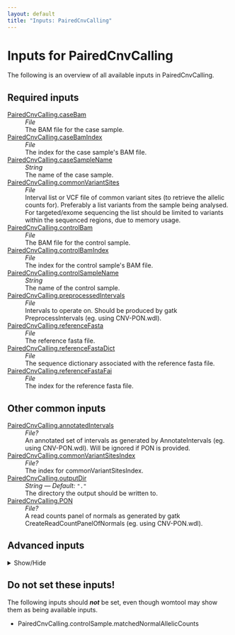 ```yaml
---
layout: default
title: "Inputs: PairedCnvCalling"
---
```


# Inputs for PairedCnvCalling

The following is an overview of all available inputs in
PairedCnvCalling.


## Required inputs
<dl>
<dt id="PairedCnvCalling.caseBam"><a href="#PairedCnvCalling.caseBam">PairedCnvCalling.caseBam</a></dt>
<dd>
    <i>File </i><br />
    The BAM file for the case sample.
</dd>
<dt id="PairedCnvCalling.caseBamIndex"><a href="#PairedCnvCalling.caseBamIndex">PairedCnvCalling.caseBamIndex</a></dt>
<dd>
    <i>File </i><br />
    The index for the case sample's BAM file.
</dd>
<dt id="PairedCnvCalling.caseSampleName"><a href="#PairedCnvCalling.caseSampleName">PairedCnvCalling.caseSampleName</a></dt>
<dd>
    <i>String </i><br />
    The name of the case sample.
</dd>
<dt id="PairedCnvCalling.commonVariantSites"><a href="#PairedCnvCalling.commonVariantSites">PairedCnvCalling.commonVariantSites</a></dt>
<dd>
    <i>File </i><br />
    Interval list or VCF file of common variant sites (to retrieve the allelic counts for). Preferably a list variants from the sample being analysed. For targeted/exome sequencing the list should be limited to variants within the sequenced regions, due to memory usage.
</dd>
<dt id="PairedCnvCalling.controlBam"><a href="#PairedCnvCalling.controlBam">PairedCnvCalling.controlBam</a></dt>
<dd>
    <i>File </i><br />
    The BAM file for the control sample.
</dd>
<dt id="PairedCnvCalling.controlBamIndex"><a href="#PairedCnvCalling.controlBamIndex">PairedCnvCalling.controlBamIndex</a></dt>
<dd>
    <i>File </i><br />
    The index for the control sample's BAM file.
</dd>
<dt id="PairedCnvCalling.controlSampleName"><a href="#PairedCnvCalling.controlSampleName">PairedCnvCalling.controlSampleName</a></dt>
<dd>
    <i>String </i><br />
    The name of the control sample.
</dd>
<dt id="PairedCnvCalling.preprocessedIntervals"><a href="#PairedCnvCalling.preprocessedIntervals">PairedCnvCalling.preprocessedIntervals</a></dt>
<dd>
    <i>File </i><br />
    Intervals to operate on. Should be produced by gatk PreprocessIntervals (eg. using CNV-PON.wdl).
</dd>
<dt id="PairedCnvCalling.referenceFasta"><a href="#PairedCnvCalling.referenceFasta">PairedCnvCalling.referenceFasta</a></dt>
<dd>
    <i>File </i><br />
    The reference fasta file.
</dd>
<dt id="PairedCnvCalling.referenceFastaDict"><a href="#PairedCnvCalling.referenceFastaDict">PairedCnvCalling.referenceFastaDict</a></dt>
<dd>
    <i>File </i><br />
    The sequence dictionary associated with the reference fasta file.
</dd>
<dt id="PairedCnvCalling.referenceFastaFai"><a href="#PairedCnvCalling.referenceFastaFai">PairedCnvCalling.referenceFastaFai</a></dt>
<dd>
    <i>File </i><br />
    The index for the reference fasta file.
</dd>
</dl>

## Other common inputs
<dl>
<dt id="PairedCnvCalling.annotatedIntervals"><a href="#PairedCnvCalling.annotatedIntervals">PairedCnvCalling.annotatedIntervals</a></dt>
<dd>
    <i>File? </i><br />
    An annotated set of intervals as generated by AnnotateIntervals (eg. using CNV-PON.wdl). Will be ignored if PON is provided.
</dd>
<dt id="PairedCnvCalling.commonVariantSitesIndex"><a href="#PairedCnvCalling.commonVariantSitesIndex">PairedCnvCalling.commonVariantSitesIndex</a></dt>
<dd>
    <i>File? </i><br />
    The index for commonVariantSitesIndex.
</dd>
<dt id="PairedCnvCalling.outputDir"><a href="#PairedCnvCalling.outputDir">PairedCnvCalling.outputDir</a></dt>
<dd>
    <i>String </i><i>&mdash; Default:</i> <code>"."</code><br />
    The directory the output should be written to.
</dd>
<dt id="PairedCnvCalling.PON"><a href="#PairedCnvCalling.PON">PairedCnvCalling.PON</a></dt>
<dd>
    <i>File? </i><br />
    A read counts panel of normals as generated by gatk CreateReadCountPanelOfNormals (eg. using CNV-PON.wdl).
</dd>
</dl>

## Advanced inputs
<details>
<summary> Show/Hide </summary>
<dl>
<dt id="PairedCnvCalling.caseSample.callCopyRatioSegments.javaXmx"><a href="#PairedCnvCalling.caseSample.callCopyRatioSegments.javaXmx">PairedCnvCalling.caseSample.callCopyRatioSegments.javaXmx</a></dt>
<dd>
    <i>String </i><i>&mdash; Default:</i> <code>"2G"</code><br />
    The maximum memory available to the program. Should be lower than `memory` to accommodate JVM overhead.
</dd>
<dt id="PairedCnvCalling.caseSample.callCopyRatioSegments.memory"><a href="#PairedCnvCalling.caseSample.callCopyRatioSegments.memory">PairedCnvCalling.caseSample.callCopyRatioSegments.memory</a></dt>
<dd>
    <i>String </i><i>&mdash; Default:</i> <code>"3G"</code><br />
    The amount of memory this job will use.
</dd>
<dt id="PairedCnvCalling.caseSample.callCopyRatioSegments.timeMinutes"><a href="#PairedCnvCalling.caseSample.callCopyRatioSegments.timeMinutes">PairedCnvCalling.caseSample.callCopyRatioSegments.timeMinutes</a></dt>
<dd>
    <i>Int </i><i>&mdash; Default:</i> <code>2</code><br />
    The maximum amount of time the job will run in minutes.
</dd>
<dt id="PairedCnvCalling.caseSample.collectAllelicCounts.javaXmx"><a href="#PairedCnvCalling.caseSample.collectAllelicCounts.javaXmx">PairedCnvCalling.caseSample.collectAllelicCounts.javaXmx</a></dt>
<dd>
    <i>String </i><i>&mdash; Default:</i> <code>"10G"</code><br />
    The maximum memory available to the program. Should be lower than `memory` to accommodate JVM overhead.
</dd>
<dt id="PairedCnvCalling.caseSample.collectAllelicCounts.memory"><a href="#PairedCnvCalling.caseSample.collectAllelicCounts.memory">PairedCnvCalling.caseSample.collectAllelicCounts.memory</a></dt>
<dd>
    <i>String </i><i>&mdash; Default:</i> <code>"11G"</code><br />
    The amount of memory this job will use.
</dd>
<dt id="PairedCnvCalling.caseSample.collectAllelicCounts.timeMinutes"><a href="#PairedCnvCalling.caseSample.collectAllelicCounts.timeMinutes">PairedCnvCalling.caseSample.collectAllelicCounts.timeMinutes</a></dt>
<dd>
    <i>Int </i><i>&mdash; Default:</i> <code>120</code><br />
    The maximum amount of time the job will run in minutes.
</dd>
<dt id="PairedCnvCalling.caseSample.collectReadCounts.intervalMergingRule"><a href="#PairedCnvCalling.caseSample.collectReadCounts.intervalMergingRule">PairedCnvCalling.caseSample.collectReadCounts.intervalMergingRule</a></dt>
<dd>
    <i>String </i><i>&mdash; Default:</i> <code>"OVERLAPPING_ONLY"</code><br />
    Equivalent to gatk CollectReadCounts' `--interval-merging-rule` option.
</dd>
<dt id="PairedCnvCalling.caseSample.collectReadCounts.javaXmx"><a href="#PairedCnvCalling.caseSample.collectReadCounts.javaXmx">PairedCnvCalling.caseSample.collectReadCounts.javaXmx</a></dt>
<dd>
    <i>String </i><i>&mdash; Default:</i> <code>"7G"</code><br />
    The maximum memory available to the program. Should be lower than `memory` to accommodate JVM overhead.
</dd>
<dt id="PairedCnvCalling.caseSample.collectReadCounts.memory"><a href="#PairedCnvCalling.caseSample.collectReadCounts.memory">PairedCnvCalling.caseSample.collectReadCounts.memory</a></dt>
<dd>
    <i>String </i><i>&mdash; Default:</i> <code>"8G"</code><br />
    The amount of memory this job will use.
</dd>
<dt id="PairedCnvCalling.caseSample.collectReadCounts.timeMinutes"><a href="#PairedCnvCalling.caseSample.collectReadCounts.timeMinutes">PairedCnvCalling.caseSample.collectReadCounts.timeMinutes</a></dt>
<dd>
    <i>Int </i><i>&mdash; Default:</i> <code>1 + ceil((size(inputBam,"G") * 5))</code><br />
    The maximum amount of time the job will run in minutes.
</dd>
<dt id="PairedCnvCalling.caseSample.denoiseReadCounts.javaXmx"><a href="#PairedCnvCalling.caseSample.denoiseReadCounts.javaXmx">PairedCnvCalling.caseSample.denoiseReadCounts.javaXmx</a></dt>
<dd>
    <i>String </i><i>&mdash; Default:</i> <code>"4G"</code><br />
    The maximum memory available to the program. Should be lower than `memory` to accommodate JVM overhead.
</dd>
<dt id="PairedCnvCalling.caseSample.denoiseReadCounts.memory"><a href="#PairedCnvCalling.caseSample.denoiseReadCounts.memory">PairedCnvCalling.caseSample.denoiseReadCounts.memory</a></dt>
<dd>
    <i>String </i><i>&mdash; Default:</i> <code>"5G"</code><br />
    The amount of memory this job will use.
</dd>
<dt id="PairedCnvCalling.caseSample.denoiseReadCounts.timeMinutes"><a href="#PairedCnvCalling.caseSample.denoiseReadCounts.timeMinutes">PairedCnvCalling.caseSample.denoiseReadCounts.timeMinutes</a></dt>
<dd>
    <i>Int </i><i>&mdash; Default:</i> <code>5</code><br />
    The maximum amount of time the job will run in minutes.
</dd>
<dt id="PairedCnvCalling.caseSample.modelSegments.javaXmx"><a href="#PairedCnvCalling.caseSample.modelSegments.javaXmx">PairedCnvCalling.caseSample.modelSegments.javaXmx</a></dt>
<dd>
    <i>String </i><i>&mdash; Default:</i> <code>"10G"</code><br />
    The maximum memory available to the program. Should be lower than `memory` to accommodate JVM overhead.
</dd>
<dt id="PairedCnvCalling.caseSample.modelSegments.maximumNumberOfSmoothingIterations"><a href="#PairedCnvCalling.caseSample.modelSegments.maximumNumberOfSmoothingIterations">PairedCnvCalling.caseSample.modelSegments.maximumNumberOfSmoothingIterations</a></dt>
<dd>
    <i>Int </i><i>&mdash; Default:</i> <code>10</code><br />
    Equivalent to gatk ModelSeqments' `--maximum-number-of-smoothing-iterations` option.
</dd>
<dt id="PairedCnvCalling.caseSample.modelSegments.memory"><a href="#PairedCnvCalling.caseSample.modelSegments.memory">PairedCnvCalling.caseSample.modelSegments.memory</a></dt>
<dd>
    <i>String </i><i>&mdash; Default:</i> <code>"11G"</code><br />
    The amount of memory this job will use.
</dd>
<dt id="PairedCnvCalling.caseSample.modelSegments.minimumTotalAlleleCountCase"><a href="#PairedCnvCalling.caseSample.modelSegments.minimumTotalAlleleCountCase">PairedCnvCalling.caseSample.modelSegments.minimumTotalAlleleCountCase</a></dt>
<dd>
    <i>Int </i><i>&mdash; Default:</i> <code>if defined(normalAllelicCounts) then 0 else 30</code><br />
    Equivalent to gatk ModelSeqments' `--minimum-total-allele-count-case` option.
</dd>
<dt id="PairedCnvCalling.caseSample.modelSegments.timeMinutes"><a href="#PairedCnvCalling.caseSample.modelSegments.timeMinutes">PairedCnvCalling.caseSample.modelSegments.timeMinutes</a></dt>
<dd>
    <i>Int </i><i>&mdash; Default:</i> <code>60</code><br />
    The maximum amount of time the job will run in minutes.
</dd>
<dt id="PairedCnvCalling.caseSample.plotDenoisedCopyRatios.javaXmx"><a href="#PairedCnvCalling.caseSample.plotDenoisedCopyRatios.javaXmx">PairedCnvCalling.caseSample.plotDenoisedCopyRatios.javaXmx</a></dt>
<dd>
    <i>String </i><i>&mdash; Default:</i> <code>"3G"</code><br />
    The maximum memory available to the program. Should be lower than `memory` to accommodate JVM overhead.
</dd>
<dt id="PairedCnvCalling.caseSample.plotDenoisedCopyRatios.memory"><a href="#PairedCnvCalling.caseSample.plotDenoisedCopyRatios.memory">PairedCnvCalling.caseSample.plotDenoisedCopyRatios.memory</a></dt>
<dd>
    <i>String </i><i>&mdash; Default:</i> <code>"4G"</code><br />
    The amount of memory this job will use.
</dd>
<dt id="PairedCnvCalling.caseSample.plotDenoisedCopyRatios.timeMinutes"><a href="#PairedCnvCalling.caseSample.plotDenoisedCopyRatios.timeMinutes">PairedCnvCalling.caseSample.plotDenoisedCopyRatios.timeMinutes</a></dt>
<dd>
    <i>Int </i><i>&mdash; Default:</i> <code>2</code><br />
    The maximum amount of time the job will run in minutes.
</dd>
<dt id="PairedCnvCalling.caseSample.plotModeledSegments.javaXmx"><a href="#PairedCnvCalling.caseSample.plotModeledSegments.javaXmx">PairedCnvCalling.caseSample.plotModeledSegments.javaXmx</a></dt>
<dd>
    <i>String </i><i>&mdash; Default:</i> <code>"3G"</code><br />
    The maximum memory available to the program. Should be lower than `memory` to accommodate JVM overhead.
</dd>
<dt id="PairedCnvCalling.caseSample.plotModeledSegments.memory"><a href="#PairedCnvCalling.caseSample.plotModeledSegments.memory">PairedCnvCalling.caseSample.plotModeledSegments.memory</a></dt>
<dd>
    <i>String </i><i>&mdash; Default:</i> <code>"4G"</code><br />
    The amount of memory this job will use.
</dd>
<dt id="PairedCnvCalling.caseSample.plotModeledSegments.timeMinutes"><a href="#PairedCnvCalling.caseSample.plotModeledSegments.timeMinutes">PairedCnvCalling.caseSample.plotModeledSegments.timeMinutes</a></dt>
<dd>
    <i>Int </i><i>&mdash; Default:</i> <code>2</code><br />
    The maximum amount of time the job will run in minutes.
</dd>
<dt id="PairedCnvCalling.controlSample.callCopyRatioSegments.javaXmx"><a href="#PairedCnvCalling.controlSample.callCopyRatioSegments.javaXmx">PairedCnvCalling.controlSample.callCopyRatioSegments.javaXmx</a></dt>
<dd>
    <i>String </i><i>&mdash; Default:</i> <code>"2G"</code><br />
    The maximum memory available to the program. Should be lower than `memory` to accommodate JVM overhead.
</dd>
<dt id="PairedCnvCalling.controlSample.callCopyRatioSegments.memory"><a href="#PairedCnvCalling.controlSample.callCopyRatioSegments.memory">PairedCnvCalling.controlSample.callCopyRatioSegments.memory</a></dt>
<dd>
    <i>String </i><i>&mdash; Default:</i> <code>"3G"</code><br />
    The amount of memory this job will use.
</dd>
<dt id="PairedCnvCalling.controlSample.callCopyRatioSegments.timeMinutes"><a href="#PairedCnvCalling.controlSample.callCopyRatioSegments.timeMinutes">PairedCnvCalling.controlSample.callCopyRatioSegments.timeMinutes</a></dt>
<dd>
    <i>Int </i><i>&mdash; Default:</i> <code>2</code><br />
    The maximum amount of time the job will run in minutes.
</dd>
<dt id="PairedCnvCalling.controlSample.collectAllelicCounts.javaXmx"><a href="#PairedCnvCalling.controlSample.collectAllelicCounts.javaXmx">PairedCnvCalling.controlSample.collectAllelicCounts.javaXmx</a></dt>
<dd>
    <i>String </i><i>&mdash; Default:</i> <code>"10G"</code><br />
    The maximum memory available to the program. Should be lower than `memory` to accommodate JVM overhead.
</dd>
<dt id="PairedCnvCalling.controlSample.collectAllelicCounts.memory"><a href="#PairedCnvCalling.controlSample.collectAllelicCounts.memory">PairedCnvCalling.controlSample.collectAllelicCounts.memory</a></dt>
<dd>
    <i>String </i><i>&mdash; Default:</i> <code>"11G"</code><br />
    The amount of memory this job will use.
</dd>
<dt id="PairedCnvCalling.controlSample.collectAllelicCounts.timeMinutes"><a href="#PairedCnvCalling.controlSample.collectAllelicCounts.timeMinutes">PairedCnvCalling.controlSample.collectAllelicCounts.timeMinutes</a></dt>
<dd>
    <i>Int </i><i>&mdash; Default:</i> <code>120</code><br />
    The maximum amount of time the job will run in minutes.
</dd>
<dt id="PairedCnvCalling.controlSample.collectReadCounts.intervalMergingRule"><a href="#PairedCnvCalling.controlSample.collectReadCounts.intervalMergingRule">PairedCnvCalling.controlSample.collectReadCounts.intervalMergingRule</a></dt>
<dd>
    <i>String </i><i>&mdash; Default:</i> <code>"OVERLAPPING_ONLY"</code><br />
    Equivalent to gatk CollectReadCounts' `--interval-merging-rule` option.
</dd>
<dt id="PairedCnvCalling.controlSample.collectReadCounts.javaXmx"><a href="#PairedCnvCalling.controlSample.collectReadCounts.javaXmx">PairedCnvCalling.controlSample.collectReadCounts.javaXmx</a></dt>
<dd>
    <i>String </i><i>&mdash; Default:</i> <code>"7G"</code><br />
    The maximum memory available to the program. Should be lower than `memory` to accommodate JVM overhead.
</dd>
<dt id="PairedCnvCalling.controlSample.collectReadCounts.memory"><a href="#PairedCnvCalling.controlSample.collectReadCounts.memory">PairedCnvCalling.controlSample.collectReadCounts.memory</a></dt>
<dd>
    <i>String </i><i>&mdash; Default:</i> <code>"8G"</code><br />
    The amount of memory this job will use.
</dd>
<dt id="PairedCnvCalling.controlSample.collectReadCounts.timeMinutes"><a href="#PairedCnvCalling.controlSample.collectReadCounts.timeMinutes">PairedCnvCalling.controlSample.collectReadCounts.timeMinutes</a></dt>
<dd>
    <i>Int </i><i>&mdash; Default:</i> <code>1 + ceil((size(inputBam,"G") * 5))</code><br />
    The maximum amount of time the job will run in minutes.
</dd>
<dt id="PairedCnvCalling.controlSample.denoiseReadCounts.javaXmx"><a href="#PairedCnvCalling.controlSample.denoiseReadCounts.javaXmx">PairedCnvCalling.controlSample.denoiseReadCounts.javaXmx</a></dt>
<dd>
    <i>String </i><i>&mdash; Default:</i> <code>"4G"</code><br />
    The maximum memory available to the program. Should be lower than `memory` to accommodate JVM overhead.
</dd>
<dt id="PairedCnvCalling.controlSample.denoiseReadCounts.memory"><a href="#PairedCnvCalling.controlSample.denoiseReadCounts.memory">PairedCnvCalling.controlSample.denoiseReadCounts.memory</a></dt>
<dd>
    <i>String </i><i>&mdash; Default:</i> <code>"5G"</code><br />
    The amount of memory this job will use.
</dd>
<dt id="PairedCnvCalling.controlSample.denoiseReadCounts.timeMinutes"><a href="#PairedCnvCalling.controlSample.denoiseReadCounts.timeMinutes">PairedCnvCalling.controlSample.denoiseReadCounts.timeMinutes</a></dt>
<dd>
    <i>Int </i><i>&mdash; Default:</i> <code>5</code><br />
    The maximum amount of time the job will run in minutes.
</dd>
<dt id="PairedCnvCalling.controlSample.modelSegments.javaXmx"><a href="#PairedCnvCalling.controlSample.modelSegments.javaXmx">PairedCnvCalling.controlSample.modelSegments.javaXmx</a></dt>
<dd>
    <i>String </i><i>&mdash; Default:</i> <code>"10G"</code><br />
    The maximum memory available to the program. Should be lower than `memory` to accommodate JVM overhead.
</dd>
<dt id="PairedCnvCalling.controlSample.modelSegments.maximumNumberOfSmoothingIterations"><a href="#PairedCnvCalling.controlSample.modelSegments.maximumNumberOfSmoothingIterations">PairedCnvCalling.controlSample.modelSegments.maximumNumberOfSmoothingIterations</a></dt>
<dd>
    <i>Int </i><i>&mdash; Default:</i> <code>10</code><br />
    Equivalent to gatk ModelSeqments' `--maximum-number-of-smoothing-iterations` option.
</dd>
<dt id="PairedCnvCalling.controlSample.modelSegments.memory"><a href="#PairedCnvCalling.controlSample.modelSegments.memory">PairedCnvCalling.controlSample.modelSegments.memory</a></dt>
<dd>
    <i>String </i><i>&mdash; Default:</i> <code>"11G"</code><br />
    The amount of memory this job will use.
</dd>
<dt id="PairedCnvCalling.controlSample.modelSegments.minimumTotalAlleleCountCase"><a href="#PairedCnvCalling.controlSample.modelSegments.minimumTotalAlleleCountCase">PairedCnvCalling.controlSample.modelSegments.minimumTotalAlleleCountCase</a></dt>
<dd>
    <i>Int </i><i>&mdash; Default:</i> <code>if defined(normalAllelicCounts) then 0 else 30</code><br />
    Equivalent to gatk ModelSeqments' `--minimum-total-allele-count-case` option.
</dd>
<dt id="PairedCnvCalling.controlSample.modelSegments.timeMinutes"><a href="#PairedCnvCalling.controlSample.modelSegments.timeMinutes">PairedCnvCalling.controlSample.modelSegments.timeMinutes</a></dt>
<dd>
    <i>Int </i><i>&mdash; Default:</i> <code>60</code><br />
    The maximum amount of time the job will run in minutes.
</dd>
<dt id="PairedCnvCalling.controlSample.plotDenoisedCopyRatios.javaXmx"><a href="#PairedCnvCalling.controlSample.plotDenoisedCopyRatios.javaXmx">PairedCnvCalling.controlSample.plotDenoisedCopyRatios.javaXmx</a></dt>
<dd>
    <i>String </i><i>&mdash; Default:</i> <code>"3G"</code><br />
    The maximum memory available to the program. Should be lower than `memory` to accommodate JVM overhead.
</dd>
<dt id="PairedCnvCalling.controlSample.plotDenoisedCopyRatios.memory"><a href="#PairedCnvCalling.controlSample.plotDenoisedCopyRatios.memory">PairedCnvCalling.controlSample.plotDenoisedCopyRatios.memory</a></dt>
<dd>
    <i>String </i><i>&mdash; Default:</i> <code>"4G"</code><br />
    The amount of memory this job will use.
</dd>
<dt id="PairedCnvCalling.controlSample.plotDenoisedCopyRatios.timeMinutes"><a href="#PairedCnvCalling.controlSample.plotDenoisedCopyRatios.timeMinutes">PairedCnvCalling.controlSample.plotDenoisedCopyRatios.timeMinutes</a></dt>
<dd>
    <i>Int </i><i>&mdash; Default:</i> <code>2</code><br />
    The maximum amount of time the job will run in minutes.
</dd>
<dt id="PairedCnvCalling.controlSample.plotModeledSegments.javaXmx"><a href="#PairedCnvCalling.controlSample.plotModeledSegments.javaXmx">PairedCnvCalling.controlSample.plotModeledSegments.javaXmx</a></dt>
<dd>
    <i>String </i><i>&mdash; Default:</i> <code>"3G"</code><br />
    The maximum memory available to the program. Should be lower than `memory` to accommodate JVM overhead.
</dd>
<dt id="PairedCnvCalling.controlSample.plotModeledSegments.memory"><a href="#PairedCnvCalling.controlSample.plotModeledSegments.memory">PairedCnvCalling.controlSample.plotModeledSegments.memory</a></dt>
<dd>
    <i>String </i><i>&mdash; Default:</i> <code>"4G"</code><br />
    The amount of memory this job will use.
</dd>
<dt id="PairedCnvCalling.controlSample.plotModeledSegments.timeMinutes"><a href="#PairedCnvCalling.controlSample.plotModeledSegments.timeMinutes">PairedCnvCalling.controlSample.plotModeledSegments.timeMinutes</a></dt>
<dd>
    <i>Int </i><i>&mdash; Default:</i> <code>2</code><br />
    The maximum amount of time the job will run in minutes.
</dd>
<dt id="PairedCnvCalling.dockerImages"><a href="#PairedCnvCalling.dockerImages">PairedCnvCalling.dockerImages</a></dt>
<dd>
    <i>Map[String,String] </i><i>&mdash; Default:</i> <code>{"gatk": "broadinstitute/gatk:4.1.8.0"}</code><br />
    The docker images used. Changing this may result in errors which the developers may choose not to address.
</dd>
<dt id="PairedCnvCalling.minimumContigLength"><a href="#PairedCnvCalling.minimumContigLength">PairedCnvCalling.minimumContigLength</a></dt>
<dd>
    <i>Int? </i><br />
    The minimum length for a contig to be included in the plots.
</dd>
</dl>
</details>





## Do not set these inputs!
The following inputs should ***not*** be set, even though womtool may
show them as being available inputs.

* PairedCnvCalling.controlSample.matchedNormalAllelicCounts
